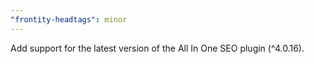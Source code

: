 ```yaml
---
"frontity-headtags": minor
---
```


Add support for the latest version of the All In One SEO plugin (^4.0.16).
